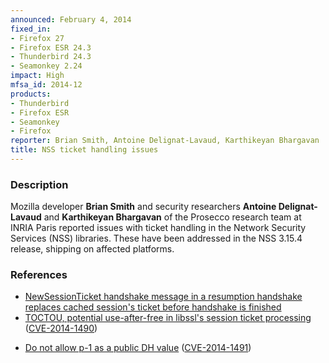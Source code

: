 ```yaml
---
announced: February 4, 2014
fixed_in:
- Firefox 27
- Firefox ESR 24.3
- Thunderbird 24.3
- Seamonkey 2.24
impact: High
mfsa_id: 2014-12
products:
- Thunderbird
- Firefox ESR
- Seamonkey
- Firefox
reporter: Brian Smith, Antoine Delignat-Lavaud, Karthikeyan Bhargavan
title: NSS ticket handling issues
---
```


<h3>Description</h3>

<p>Mozilla developer <strong>Brian Smith</strong> and security researchers
<strong>Antoine Delignat-Lavaud</strong> and <strong>Karthikeyan
Bhargavan</strong> of the Prosecco research team at INRIA Paris reported issues
with ticket handling in the Network Security Services (NSS) libraries. These
have been addressed in the NSS 3.15.4 release, shipping on affected platforms. 
</p>


<h3>References</h3>

<ul>
  <li><a href="https://bugzilla.mozilla.org/show_bug.cgi?id=930857">
       NewSessionTicket handshake message in a resumption handshake replaces
cached session's ticket before handshake is finished</a></li>
  <li><a href="https://bugzilla.mozilla.org/show_bug.cgi?id=930874">
       TOCTOU, potential use-after-free in libssl's session ticket
processing</a> (<a href="http://cve.mitre.org/cgi-bin/cvename.cgi?name=CVE-2014-1490" class="ex-ref">CVE-2014-1490</a>)</li>
</ul>

<ul>
  <li><a href="https://bugzilla.mozilla.org/show_bug.cgi?id=934545">
       Do not allow p-1 as a public DH value</a> (<a href="http://cve.mitre.org/cgi-bin/cvename.cgi?name=CVE-2014-1491" class="ex-ref">CVE-2014-1491</a>)</li>
</ul>



